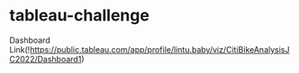 # tableau-challenge

Dashboard Link(!https://public.tableau.com/app/profile/lintu.baby/viz/CitiBikeAnalysisJC2022/Dashboard1)
